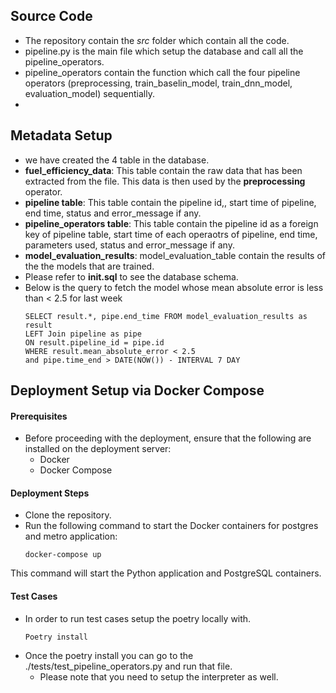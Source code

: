 
## Source Code
* The repository contain the _src_ folder which contain all the code.
* pipeline.py is the main file which setup the database and call all the pipeline_operators.
* pipeline_operators contain the function which call the four pipeline operators (preprocessing, train_baselin_model, train_dnn_model, evaluation_model) sequentially.
*  

## Metadata Setup
* we have created the 4 table in the database.
* __fuel_efficiency_data__: This table contain the raw data that has been extracted from the file. This data is then used by the __preprocessing__ operator.
* __pipeline table__: This table contain the pipeline id,, start time of pipeline, end time, status and error_message if any.
* __pipeline_operators table__: This table contain the pipeline id as a foreign key of pipeline table, start time of each operaotrs of pipeline, end time, parameters used, status and error_message if any.
* __model_evaluation_results__: model_evaluation_table contain the results of the the models that are trained.
* Please refer to __init.sql__ to see the database schema.
* Below is the query to fetch the model whose mean absolute error is less than < 2.5 for last week
    ```
    SELECT result.*, pipe.end_time FROM model_evaluation_results as result 
    LEFT Join pipeline as pipe
    ON result.pipeline_id = pipe.id 
    WHERE result.mean_absolute_error < 2.5 
    and pipe.time_end > DATE(NOW()) - INTERVAL 7 DAY
    ```


##  Deployment Setup via Docker Compose

####  Prerequisites
* Before proceeding with the deployment, ensure that the following are installed on the deployment server:
    * Docker
    * Docker Compose
#### Deployment Steps
* Clone the repository.
* Run the following command to start the Docker containers for postgres and metro application:
    ```
    docker-compose up 
    ```
This command will start the Python application and PostgreSQL containers.

#### Test Cases
* In order to run test cases setup the poetry locally with. 
    ```
    Poetry install 
    ```
* Once the poetry install you can go to the ./tests/test_pipeline_operators.py and run that file.
    * Please note that you need to setup the interpreter as well. 
